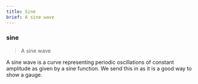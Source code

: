 ```yaml
---
title: Sine
brief: A sine wave
---
```

### sine

> A sine wave

A sine wave is a curve representing periodic oscillations of constant amplitude
as given by a sine function.  We send this in as it is a good way to show a
gauge.
